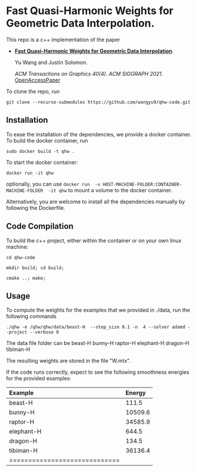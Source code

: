# Fast Quasi-Harmonic Weights for Geometric Data Interpolation.

This repo is a c++ implementation of the paper 

*	[**Fast Quasi-Harmonic Weights for Geometric Data Interpolation**](https://dl.acm.org/doi/abs/10.1145/3450626.3459801).

	Yu Wang and Justin Solomon.
	
	_ACM Transactions on Graphics 40(4)_.
	_ACM SIGGRAPH 2021_.
	[OpenAccessPaper](https://dl.acm.org/doi/abs/10.1145/3450626.3459801)

To clone the repo, run

`git clone --recurse-submodules https://github.com/wangyu9/qhw-code.git`

## Installation

To ease the installation of the dependencies, we provide a docker container. To build the docker container, run

`sudo docker build -t qhw .`

To start the docker container:

`docker run -it qhw`

optionally, you can use  `docker run  -v HOST-MACHINE-FOLDER:CONTAINER-MACHINE-FOLDER  -it qhw` to mount a volume to the docker container. 

Alternatively, you are welcome to install all the dependencies manually by following the Dockerfile. 

## Code Compilation 

To build the c++ project, either within the container or on your own linux machine: 

`cd qhw-code`

`mkdir build; cd build;`

`cmake ..; make;`

## Usage

To compute the weights for the examples that we provided in ./data, run the following commands

`./qhw -e /qhw/qhw/data/beast-H  --step_size 0.1 -n  4 --solver adamd --project --verbose 0`

The data file folder can be 
beast-H
bunny-H 
raptor-H 
elephant-H 
dragon-H
tibiman-H

The resulting weights are stored in the file "W.mtx". 

If the code runs correctly, expect to see the following smoothness energies for the provided examples: 

Example	|	Energy	|
|:--------|:--------|
beast-H	| 111.5	
bunny-H | 10509.6
raptor-H | 34585.9
elephant-H | 644.5
dragon-H | 134.5
tibiman-H | 36136.4
|=============================|

